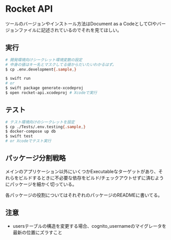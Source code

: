 # Rocket API

ツールのバージョンやインストール方法はDocument as a CodeとしてCIやバージョンファイルに記述されているのでそれを見てほしい。

## 実行

```bash
# 開発環境向けシークレット環境変数の設定
# 中身の値はキー名とマスクしてる値からだいたいわかるはず。
$ cp .env.development{.sample,}

$ swift run
# or
$ swift package generate-xcodeproj
$ open rocket-api.xcodeproj # Xcodeで実行
```


## テスト

```bash
# テスト環境向けのシークレットを設定
$ cp ./Tests/.env.testing{.sample,}
$ docker-compose up db
$ swift test
# or Xcodeでテスト実行
```

## パッケージ分割戦略

メインのアプリケーション以外にいくつかExecutableなターゲットがあり、それらをビルドするときに不必要な依存をビルド/チェックアウトせずに済むようにパッケージを細かく切っている。

各パッケージの役割についてはそれぞれのパッケージのREADMEに書いてる。

## 注意

- usersテーブルの構造を変更する場合、cognito_usernameのマイグレータを最新の位置にズラすこと

